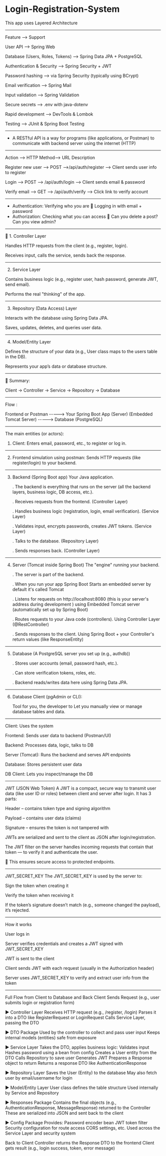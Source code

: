 # Login-Registration-System

This app uses Layered Architecture
________________________________________
Feature	--> Support

User API --> Spring Web

Database (Users, Roles, Tokens)	--> Spring Data JPA + PostgreSQL

Authentication & Security --> Spring Security + JWT

Password hashing --> via Spring Security (typically using BCrypt)

Email verification --> Spring Mail

Input validation --> Spring Validation

Secure secrets --> .env with java-dotenv

Rapid development	--> DevTools & Lombok

Testing	--> JUnit & Spring Boot Testing
________________________________________
- A RESTful API is a way for programs (like applications, or Postman) to communicate with backend server using the internet (HTTP)
________________________________________
Action --> HTTP Method--> URL Description

Register new user --> POST -->/api/auth/register --> Client sends user info to register

Login --> POST --> /api/auth/login --> Client sends email & password

Verify email --> GET --> /api/auth/verify --> Click link to verify account
________________________________________
- Authentication: Verifying who you are  Logging in with email + password
- Authorization: Checking what you can access  Can you delete a post? Can you view admin?
________________________________________
🧱 1. Controller Layer

Handles HTTP requests from the client (e.g., register, login).

Receives input, calls the service, sends back the response.
________________________________________
2. Service Layer
   
Contains business logic (e.g., register user, hash password, generate JWT, send email).

Performs the real "thinking" of the app.
________________________________________
3. Repository (Data Access) Layer

Interacts with the database using Spring Data JPA.

Saves, updates, deletes, and queries user data.
________________________________________
4. Model/Entity Layer

Defines the structure of your data (e.g., User class maps to the users table in the DB).

Represents your app’s data or database structure.
________________________________________
🔑 Summary:

Client → Controller → Service → Repository → Database
________________________________________
Flow :

Frontend or Postman -----> Your Spring Boot App (Server) (Embedded Tomcat Server) -----> Database (PostgreSQL)                       
________________________________________


The main entities (or actors):
1. Client: Enters email, password, etc., to register or log in.
________________________________________
2. Frontend simulation using postman: Sends HTTP requests (like register/login) to your backend.
________________________________________
3. Backend (Spring Boot app) Your Java application.
   
   . The backend is everything that runs on the server (all the backend layers, business logic, DB access, etc.).

   . Receives requests from the frontend.  (Controller Layer)

   . Handles business logic (registration, login, email verification). (Service Layer)

   . Validates input, encrypts passwords, creates JWT tokens. (Service Layer)

   . Talks to the database. (Repository Layer)

   . Sends responses back. (Controller Layer)
________________________________________
4. Server (Tomcat inside Spring Boot) The "engine" running your backend.

   . The server is part of the backend.

   . When you run your app Spring Boot Starts an embedded server by default it's called Tomcat

   . Listens for requests on http://localhost:8080 (this is your server's address during development ) using Embedded Tomcat server (automatically set up by Spring Boot)

   . Routes requests to your Java code (controllers). Using Controller Layer (@RestController)

   . Sends responses to the client. Using Spring Boot + your Controller's return values (like ResponseEntity)
________________________________________
5. Database (A PostgreSQL server you set up (e.g., authdb))

   . Stores user accounts (email, password hash, etc.).

   . Can store verification tokens, roles, etc.

   . Backend reads/writes data here using Spring Data JPA.
________________________________________
6. Database Client (pgAdmin or CLI):

   Tool for you, the developer to Let you manually view or manage database tables and data.
________________________________________
Client: Uses the system

Frontend: Sends user data to backend (Postman/UI)

Backend: Processes data, logic, talks to DB

Server (Tomcat): Runs the backend and serves API endpoints

Database: Stores persistent user data

DB Client: Lets you inspect/manage the DB


________________________________________

JWT (JSON Web Token)
A JWT is a compact, secure way to transmit user data (like user ID or roles) between client and server after login. It has 3 parts:

Header – contains token type and signing algorithm

Payload – contains user data (claims)

Signature – ensures the token is not tampered with

JWTs are serialized and sent to the client as JSON after login/registration.

The JWT filter on the server handles incoming requests that contain that token — to verify it and authenticate the user.

🔐 This ensures secure access to protected endpoints.
________________________________________

JWT_SECRET_KEY
The JWT_SECRET_KEY is used by the server to:

Sign the token when creating it

Verify the token when receiving it

If the token’s signature doesn’t match (e.g., someone changed the payload), it’s rejected.

________________________________________

How it works 

User logs in

Server verifies credentials and creates a JWT signed with JWT_SECRET_KEY

JWT is sent to the client

Client sends JWT with each request (usually in the Authorization header)

Server uses JWT_SECRET_KEY to verify and extract user info from the token

________________________________________
Full Flow from Client to Database and Back 
Client Sends Request
   (e.g., user submits login or registration form)

▶ Controller Layer
Receives HTTP request (e.g., /register, /login)
Parses it into a DTO like RegisterRequest or LoginRequest
Calls Service Layer, passing the DTO

▶ DTO Package
Used by the controller to collect and pass user input
Keeps internal models (entities) safe from exposure

▶ Service Layer
Takes the DTO, applies business logic:
Validates input
Hashes password using a bean from config
Creates a User entity from the DTO
Calls Repository to save user
Generates JWT
Prepares a Response object to return
Returns a response DTO like AuthenticationResponse

▶ Repository Layer
Saves the User (Entity) to the database
May also fetch user by email/username for login

▶ Model/Entity Layer
User class defines the table structure
Used internally by Service and Repository

▶ Responses Package
Contains the final objects (e.g., AuthenticationResponse, MessageResponse) returned to the Controller
These are serialized into JSON and sent back to the client

▶ Config Package
Provides:
Password encoder bean
JWT token filter
Security configuration for route access
CORS settings, etc.
Used across the Service Layer and security system

Back to Client
Controller returns the Response DTO to the frontend
Client gets result (e.g., login success, token, error message)